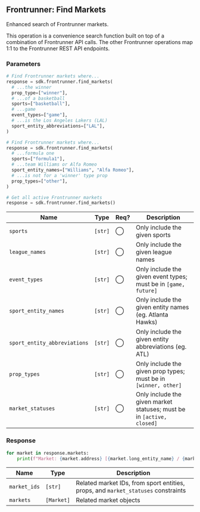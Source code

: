 ## Frontrunner: Find Markets

Enhanced search of Frontrunner markets.

<aside class="notice">
This operation is a convenience search function built on top of a combination of Frontrunner API calls.
The other Frontrunner operations map 1:1 to the Frontrunner REST API endpoints.
</aside>


### Parameters

```python
# Find Frontrunner markets where...
response = sdk.frontrunner.find_markets(
  # ...the winner
  prop_type=["winner"],
  # ...of a basketball
  sports=["basketball"],
  # ...game
  event_types=["game"],
  # ...is the Los Angeles Lakers (LAL)
  sport_entity_abbreviations=["LAL"],
)

# Find Frontrunner markets where...
response = sdk.frontrunner.find_markets(
  # ...formula one
  sports=["formula1"],
  # ...team Williams or Alfa Romeo
  sport_entity_names=["Williams", "Alfa Romeo"],
  # ...is not for a 'winner' type prop
  prop_types=["other"],
)

# Get all active Frontrunner markets
response = sdk.frontrunner.find_markets()
```

| Name | Type | Req? | Description |
| - | - | - | - |
| `sports` | `[str]` | ◯ | Only include the given sports |
| `league_names` | `[str]` | ◯ | Only include the given league names |
| `event_types` | `[str]` | ◯ | Only include the given event types; must be in `[game, future]` |
| `sport_entity_names` | `[str]` | ◯ | Only include the given entity names (eg. Atlanta Hawks) |
| `sport_entity_abbreviations` | `[str]` | ◯ | Only include the given entity abbreviations (eg. ATL) |
| `prop_types` | `[str]` | ◯ | Only include the given prop types; must be in `[winner, other]` |
| `market_statuses` | `[str]` | ◯ | Only include the given market statuses; must be in `[active, closed]` |

### Response

```python
for market in response.markets:
    print(f"Market: {market.address} [{market.long_entity_name} / {market.short_entity_name}]")
```

| Name | Type | Description |
| - | - | - |
| `market_ids` | `[str]` | Related market IDs, from sport entities, props, and `market_statuses` constraints |
| `markets` | `[Market]` | Related market objects |
